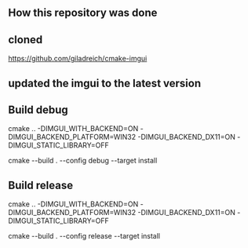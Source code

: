 ## How this repository was done

## cloned
https://github.com/giladreich/cmake-imgui

## updated the imgui to the latest version


## Build debug

cmake .. -DIMGUI_WITH_BACKEND=ON -DIMGUI_BACKEND_PLATFORM=WIN32 -DIMGUI_BACKEND_DX11=ON -DIMGUI_STATIC_LIBRARY=OFF

cmake --build . --config debug --target install

## Build release

cmake .. -DIMGUI_WITH_BACKEND=ON -DIMGUI_BACKEND_PLATFORM=WIN32 -DIMGUI_BACKEND_DX11=ON -DIMGUI_STATIC_LIBRARY=OFF

cmake --build . --config release --target install
